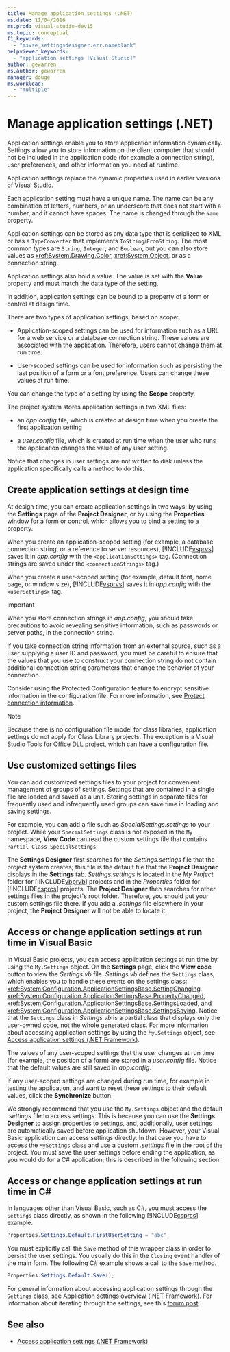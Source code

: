 ```yaml
---
title: Manage application settings (.NET)
ms.date: 11/04/2016
ms.prod: visual-studio-dev15
ms.topic: conceptual
f1_keywords:
  - "msvse_settingsdesigner.err.nameblank"
helpviewer_keywords:
  - "application settings [Visual Studio]"
author: gewarren
ms.author: gewarren
manager: douge
ms.workload:
  - "multiple"
---
```

# Manage application settings (.NET)

Application settings enable you to store application information dynamically. Settings allow you to store information on the client computer that should not be included in the application code (for example a connection string), user preferences, and other information you need at runtime.

Application settings replace the dynamic properties used in earlier versions of Visual Studio.

Each application setting must have a unique name. The name can be any combination of letters, numbers, or an underscore that does not start with a number, and it cannot have spaces. The name is changed through the `Name` property.

Application settings can be stored as any data type that is serialized to XML or has a `TypeConverter` that implements `ToString`/`FromString`. The most common types are `String`, `Integer`, and `Boolean`, but you can also store values as <xref:System.Drawing.Color>, <xref:System.Object>, or as a connection string.

Application settings also hold a value. The value is set with the **Value** property and must match the data type of the setting.

In addition, application settings can be bound to a property of a form or control at design time.

There are two types of application settings, based on scope:

- Application-scoped settings can be used for information such as a URL for a web service or a database connection string. These values are associated with the application. Therefore, users cannot change them at run time.

- User-scoped settings can be used for information such as persisting the last position of a form or a font preference. Users can change these values at run time.

You can change the type of a setting by using the **Scope** property.

The project system stores application settings in two XML files:

- an *app.config* file, which is created at design time when you create the first application setting

- a *user.config* file, which is created at run time when the user who runs the application changes the value of any user setting.

Notice that changes in user settings are not written to disk unless the application specifically calls a method to do this.

## Create application settings at design time

At design time, you can create application settings in two ways: by using the **Settings** page of the **Project Designer**, or by using the **Properties** window for a form or control, which allows you to bind a setting to a property.

When you create an application-scoped setting (for example, a database connection string, or a reference to server resources), [!INCLUDE[vsprvs](../code-quality/includes/vsprvs_md.md)] saves it in *app.config* with the `<applicationSettings>` tag. (Connection strings are saved under the `<connectionStrings>` tag.)

When you create a user-scoped setting (for example, default font, home page, or window size), [!INCLUDE[vsprvs](../code-quality/includes/vsprvs_md.md)] saves it in *app.config* with the `<userSettings>` tag.

> [!IMPORTANT]
> When you store connection strings in *app.config*, you should take precautions to avoid revealing sensitive information, such as passwords or server paths, in the connection string.
>
> If you take connection string information from an external source, such as a user supplying a user ID and password, you must be careful to ensure that the values that you use to construct your connection string do not contain additional connection string parameters that change the behavior of your connection.
>
> Consider using the Protected Configuration feature to encrypt sensitive information in the configuration file. For more information, see [Protect connection information](/dotnet/framework/data/adonet/protecting-connection-information).

> [!NOTE]
> Because there is no configuration file model for class libraries, application settings do not apply for Class Library projects. The exception is a Visual Studio Tools for Office DLL project, which can have a configuration file.

## Use customized settings files

You can add customized settings files to your project for convenient management of groups of settings. Settings that are contained in a single file are loaded and saved as a unit. Storing settings in separate files for frequently used and infrequently used groups can save time in loading and saving settings.

For example, you can add a file such as *SpecialSettings.settings* to your project. While your `SpecialSettings` class is not exposed in the `My` namespace, **View Code** can read the custom settings file that contains `Partial Class SpecialSettings`.

The **Settings Designer** first searches for the *Settings.settings* file that the project system creates; this file is the default file that the **Project Designer** displays in the **Settings** tab. *Settings.settings* is located in the *My Project* folder for [!INCLUDE[vbprvb](../code-quality/includes/vbprvb_md.md)] projects and in the *Properties* folder for [!INCLUDE[csprcs](../data-tools/includes/csprcs_md.md)] projects. The **Project Designer** then searches for other settings files in the project's root folder. Therefore, you should put your custom settings file there. If you add a *.settings* file elsewhere in your project, the **Project Designer** will not be able to locate it.

## Access or change application settings at run time in Visual Basic

In Visual Basic projects, you can access application settings at run time by using the `My.Settings` object. On the **Settings** page, click the **View code** button to view the *Settings.vb* file. *Settings.vb* defines the `Settings` class, which enables you to handle these events on the settings class: <xref:System.Configuration.ApplicationSettingsBase.SettingChanging>, <xref:System.Configuration.ApplicationSettingsBase.PropertyChanged>, <xref:System.Configuration.ApplicationSettingsBase.SettingsLoaded>, and <xref:System.Configuration.ApplicationSettingsBase.SettingsSaving>. Notice that the `Settings` class in *Settings.vb* is a partial class that displays only the user-owned code, not the whole generated class. For more information about accessing application settings by using the `My.Settings` object, see [Access application settings (.NET Framework)](/dotnet/visual-basic/developing-apps/programming/app-settings/accessing-application-settings).

The values of any user-scoped settings that the user changes at run time (for example, the position of a form) are stored in a *user.config* file. Notice that the default values are still saved in *app.config*.

If any user-scoped settings are changed during run time, for example in testing the application, and want to reset these settings to their default values, click the **Synchronize** button.

We strongly recommend that you use the `My.Settings` object and the default *.settings* file to access settings. This is because you can use the **Settings Designer** to assign properties to settings, and, additionally, user settings are automatically saved before application shutdown. However, your Visual Basic application can access settings directly. In that case you have to access the `MySettings` class and use a custom *.settings* file in the root of the project. You must save the user settings before ending the application, as you would do for a C# application; this is described in the following section.

## Access or change application settings at run time in C# #

In languages other than Visual Basic, such as C#, you must access the `Settings` class directly, as shown in the following [!INCLUDE[csprcs](../data-tools/includes/csprcs_md.md)] example.

```csharp
Properties.Settings.Default.FirstUserSetting = "abc";
```

You must explicitly call the `Save` method of this wrapper class in order to persist the user settings. You usually do this in the `Closing` event handler of the main form. The following C# example shows a call to the `Save` method.

```csharp
Properties.Settings.Default.Save();
```

For general information about accessing application settings through the `Settings` class, see [Application settings overview (.NET Framework)](/dotnet/framework/winforms/advanced/application-settings-overview). For information about iterating through the settings, see this [forum post](https://social.msdn.microsoft.com/Forums/vstudio/40fbb470-f1e8-4a02-a4a0-9f62b54d0fc4/is-this-possible-propertiessettingsdefault?forum=csharpgeneral).

## See also

- [Access application settings (.NET Framework)](/dotnet/visual-basic/developing-apps/programming/app-settings/accessing-application-settings)
